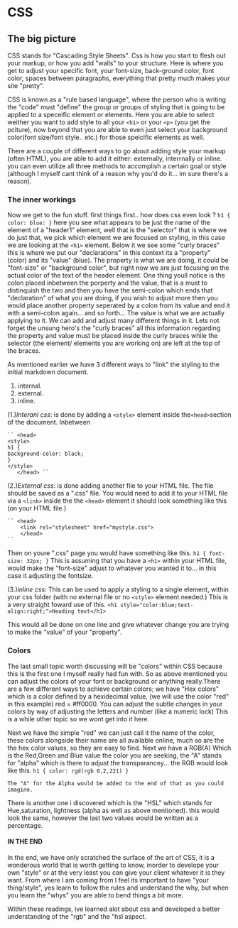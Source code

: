 # CSS

## The big picture

CSS stands for "Cascading Style Sheets". Css is how you start to flesh out your markup, or how you add "walls" to your structure. Here is where you get to adjust your specific font, your font-size, back-ground color, font color, spaces between paragraphs, everything that pretty much makes your site "pretty".

CSS is known as a "rule based language", where the person who is writing the "code" must "define" the group or groups of styling that is going to be applied to a speceific element or elements. Here you are able to select weither you want to add style to all your ``<h1>`` or your ``<p>`` (you get the pciture), now beyond that you are able to even just select your background color(font size/font style.. etc.) for those speicific elements as well.

There are a couple of different ways to go about adding style your markup (often HTML), you are able to add it either: externally, interrnally or inline. you can even utilize all three methods to accomplish a certain goal or style (although I myself cant think of a reason why you'd do it... im sure there's a reason).

### The inner workings

Now we get to the fun stuff.
first things first.. how does css even look ?
``h1 {
    color: blue:
}``
here you see what appears to be just the name of the element of a "header1" element, well that is the "selector" that is where we do just that, we pick which element we are focused on styling, in this case we are looking at the ``<h1>`` element. Below it we see some "curly braces" this is where we put our "declarations" in this context its a "property" (color) and its "value" (blue). The property is what we are doing, it could be "font-size" or "background color", but right now we are just focusing on the actual color of the text of the header element. One thing youll notice is the colon placed inbetween the porperty and the value, that is a must to distinquish the two and then you have the semi-colon which ends that "declaration" of what you are doing, if you wish to adjust more then you would place another property seperated by a colon from its value and end it with a semi-colon again... and so forth... The value is what we are actually applying to it. We can add and adjust many different things in it. Lets not forget the unsung hero's the "curly braces" all this information regarding the property and value must be placed inside the curly braces while the selector (the element/ elements you are working on) are left at the top of the braces.

As mentioned earlier we have 3 different ways to "link" the styling to the initial markdown document.

1. internal.
2. external.
3. inline.

(1.)*Interanl css*: is done by adding a ``<style>`` element inside the``<head>``section of the document. Inbetween

    `` <head>
    <style>
    h1 {
    background-color: black; 
    }
    </style>
       </head> ``

(2.)*External css*: is done adding another file to your HTML file. The file should be saved as a ".css" file. You would need to add it to your HTML file via a ``<link>`` inside the the ``<head>`` element it should look something like this (on your HTML file.)

    `` <head>
        <link rel="stylesheet" href="mystyle.css">
        </head>
    ``
Then on youre ".css" page you would have something like this.
    ``h1 {
        font-size: 32px;
    }``
    This is assuming that you have a ``<h1>`` within your HTML file, would make the "font-size" adjust to whatever you wanted it to... in this case it adjusting the fontsize.

(3.)*inline css*: This can be used to apply a styling to a single element, within your css folder (with no external file or no ``<style>`` element needed.) This is a very straight foward use of this.
    ``<h1 style="color:blue;text-align:right;">Heading text</h1>``

This would all be done on one line and give whatever change you are trying to make the "value" of your "property".

### Colors

The last small topic worth discussing will be "colors" within CSS because this is the first one I myself really had fun with. So as above mentioned you can adjust the colors of your font or background or anything really.There are a few different ways to achieve certain colors; we have "Hex colors" which is a color defined by a hexidecimal value, (we will use the color "red" in this example) red = #ff0000. You can adjust the subtle changes in your colors by way of adjusting the letters and number (like a numeric lock) This is a while other topic so we wont get into it here. 

Next we have the simple "red" we can just call it the name of the color, these colors alongside their name are all available online, much so are the the hex color values, so they are easy to find. Next we have a RGB(A) Which is the Red,Green and Blue value the color you are seeking, the "A" stands for "alpha" which is there to adjust the transparancey... the RGB would look like this.
    ``h1 {
        color: rgd(rgb 0,2,221)
    }``

    The "A" for the Alpha would be added to the end of that as you could imagine. 

There is another one i discovered which is the "HSL" which stands for Hue,saturation, lightness (alpha as well as above mentioned). this would look the same, however the last two values would be written as a percentage.

#### IN THE END

In the end, we have only scratched the surface of the art of CSS, it is a wonderous world that is worth getting to know, inorder to develope your own "style" or at the very least you can give your client whatever it is they want. From where I am coming from I feel its important to have "your thing/style", yes learn to follow the rules and understand the why, but when you learn the "whys" you are able to bend things a bit more.

Within these readings, ive learned alot about css and developed a better understanding of the "rgb" and the "hsl aspect. 